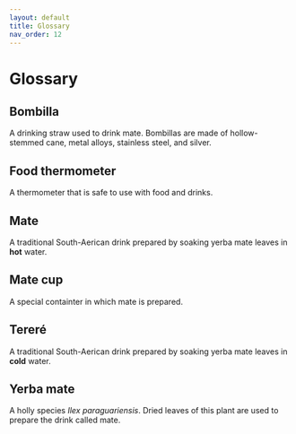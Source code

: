 ```yaml
---
layout: default
title: Glossary
nav_order: 12
---
```


# Glossary

## Bombilla
A drinking straw used to drink mate. Bombillas are made of hollow-stemmed cane, metal alloys, stainless steel, and silver.

## Food thermometer
A thermometer that is safe to use with food and drinks.

## Mate
A traditional South-Aerican drink prepared by soaking yerba mate leaves in **hot** water.

## Mate cup
A special containter in which mate is prepared.

## Tereré 
A traditional South-Aerican drink prepared by soaking yerba mate leaves in **cold** water.

## Yerba mate
A holly species *Ilex paraguariensis*. Dried leaves of this plant are used to prepare the drink called mate.
